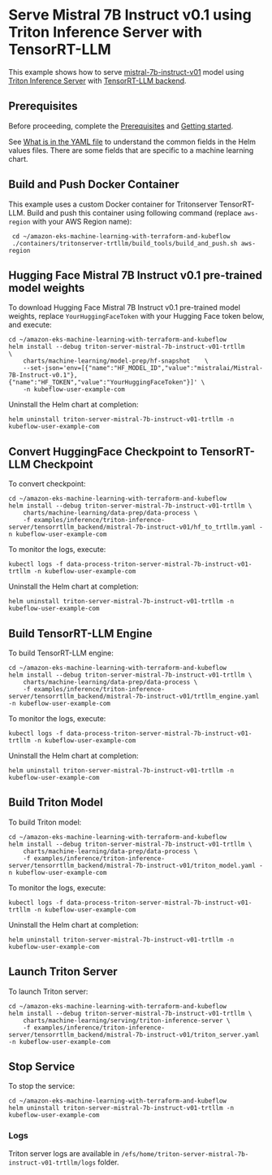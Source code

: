 # Serve Mistral 7B Instruct v0.1 using Triton Inference Server with TensorRT-LLM

This example shows how to serve [mistral-7b-instruct-v01](https://huggingface.co/mistralai/Mistral-7B-Instruct-v0.1) model using [Triton Inference Server](https://github.com/triton-inference-server) with [TensorRT-LLM backend](https://github.com/triton-inference-server/tensorrtllm_backend/tree/main).  

## Prerequisites

Before proceeding, complete the [Prerequisites](../../../../../README.md#prerequisites) and [Getting started](../../../../../README.md#getting-started). 

See [What is in the YAML file](../../../../../README.md#what-is-in-the-yaml-file) to understand the common fields in the Helm values files. There are some fields that are specific to a machine learning chart.

## Build and Push Docker Container

This example uses a custom Docker container for Tritonserver TensorRT-LLM. Build and push this container using following command (replace `aws-region` with your AWS Region name):

     cd ~/amazon-eks-machine-learning-with-terraform-and-kubeflow
     ./containers/tritonserver-trtllm/build_tools/build_and_push.sh aws-region
     
## Hugging Face Mistral 7B Instruct v0.1 pre-trained model weights

To download Hugging Face Mistral 7B Instruct v0.1 pre-trained model weights, replace `YourHuggingFaceToken` with your Hugging Face token below, and execute:

    cd ~/amazon-eks-machine-learning-with-terraform-and-kubeflow
    helm install --debug triton-server-mistral-7b-instruct-v01-trtllm     \
        charts/machine-learning/model-prep/hf-snapshot    \
        --set-json='env=[{"name":"HF_MODEL_ID","value":"mistralai/Mistral-7B-Instruct-v0.1"},{"name":"HF_TOKEN","value":"YourHuggingFaceToken"}]' \
        -n kubeflow-user-example-com

Uninstall the Helm chart at completion:

    helm uninstall triton-server-mistral-7b-instruct-v01-trtllm -n kubeflow-user-example-com

## Convert HuggingFace Checkpoint to TensorRT-LLM Checkpoint

To convert checkpoint:

    cd ~/amazon-eks-machine-learning-with-terraform-and-kubeflow
    helm install --debug triton-server-mistral-7b-instruct-v01-trtllm \
        charts/machine-learning/data-prep/data-process \
        -f examples/inference/triton-inference-server/tensorrtllm_backend/mistral-7b-instruct-v01/hf_to_trtllm.yaml -n kubeflow-user-example-com

To monitor the logs, execute:

    kubectl logs -f data-process-triton-server-mistral-7b-instruct-v01-trtllm -n kubeflow-user-example-com

Uninstall the Helm chart at completion:

    helm uninstall triton-server-mistral-7b-instruct-v01-trtllm -n kubeflow-user-example-com

## Build TensorRT-LLM Engine

To build TensorRT-LLM engine:

    cd ~/amazon-eks-machine-learning-with-terraform-and-kubeflow
    helm install --debug triton-server-mistral-7b-instruct-v01-trtllm \
        charts/machine-learning/data-prep/data-process \
        -f examples/inference/triton-inference-server/tensorrtllm_backend/mistral-7b-instruct-v01/trtllm_engine.yaml -n kubeflow-user-example-com

To monitor the logs, execute:

    kubectl logs -f data-process-triton-server-mistral-7b-instruct-v01-trtllm -n kubeflow-user-example-com

Uninstall the Helm chart at completion:

    helm uninstall triton-server-mistral-7b-instruct-v01-trtllm -n kubeflow-user-example-com

## Build Triton Model

To build Triton model:

    cd ~/amazon-eks-machine-learning-with-terraform-and-kubeflow
    helm install --debug triton-server-mistral-7b-instruct-v01-trtllm \
        charts/machine-learning/data-prep/data-process \
        -f examples/inference/triton-inference-server/tensorrtllm_backend/mistral-7b-instruct-v01/triton_model.yaml -n kubeflow-user-example-com

To monitor the logs, execute:

    kubectl logs -f data-process-triton-server-mistral-7b-instruct-v01-trtllm -n kubeflow-user-example-com

Uninstall the Helm chart at completion:

    helm uninstall triton-server-mistral-7b-instruct-v01-trtllm -n kubeflow-user-example-com


## Launch Triton Server

To launch Triton server:

    cd ~/amazon-eks-machine-learning-with-terraform-and-kubeflow
    helm install --debug triton-server-mistral-7b-instruct-v01-trtllm \
        charts/machine-learning/serving/triton-inference-server \
        -f examples/inference/triton-inference-server/tensorrtllm_backend/mistral-7b-instruct-v01/triton_server.yaml -n kubeflow-user-example-com


## Stop Service

To stop the service:

    cd ~/amazon-eks-machine-learning-with-terraform-and-kubeflow
    helm uninstall triton-server-mistral-7b-instruct-v01-trtllm -n kubeflow-user-example-com

### Logs

Triton server logs are available in `/efs/home/triton-server-mistral-7b-instruct-v01-trtllm/logs` folder. 
